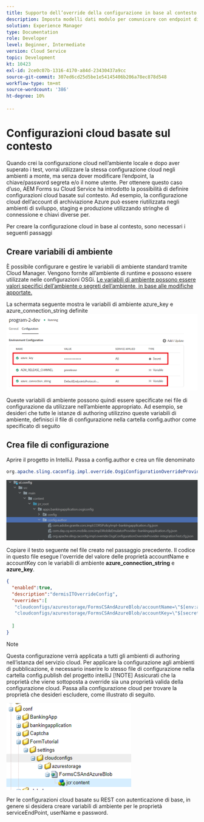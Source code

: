 ```yaml
---
title: Supporto dell’override della configurazione in base al contesto per il modello dati del modulo
description: Imposta modelli dati modulo per comunicare con endpoint diversi in base agli ambienti.
solution: Experience Manager
type: Documentation
role: Developer
level: Beginner, Intermediate
version: Cloud Service
topic: Development
kt: 10423
exl-id: 2ce0c07b-1316-4170-a84d-23430437a9cc
source-git-commit: 307ed6cd25d5be1e54145406b206a78ec878d548
workflow-type: tm+mt
source-wordcount: '386'
ht-degree: 10%

---
```


# Configurazioni cloud basate sul contesto

Quando crei la configurazione cloud nell’ambiente locale e dopo aver superato i test, vorrai utilizzare la stessa configurazione cloud negli ambienti a monte, ma senza dover modificare l’endpoint, la chiave/password segreta e/o il nome utente. Per ottenere questo caso d’uso, AEM Forms su Cloud Service ha introdotto la possibilità di definire configurazioni cloud basate sul contesto.
Ad esempio, la configurazione cloud dell’account di archiviazione Azure può essere riutilizzata negli ambienti di sviluppo, staging e produzione utilizzando stringhe di connessione e chiavi diverse per.

Per creare la configurazione cloud in base al contesto, sono necessari i seguenti passaggi

## Creare variabili di ambiente

È possibile configurare e gestire le variabili di ambiente standard tramite Cloud Manager. Vengono fornite all’ambiente di runtime e possono essere utilizzate nelle configurazioni OSGi. [Le variabili di ambiente possono essere valori specifici dell’ambiente o segreti dell’ambiente, in base alle modifiche apportate.](https://experienceleague.adobe.com/docs/experience-manager-cloud-service/content/implementing/using-cloud-manager/environment-variables.html?lang=en)



La schermata seguente mostra le variabili di ambiente azure_key e azure_connection_string definite
![environment_variables](assets/environment-variables.png)

Queste variabili di ambiente possono quindi essere specificate nei file di configurazione da utilizzare nell’ambiente appropriato. Ad esempio, se desideri che tutte le istanze di authoring utilizzino queste variabili di ambiente, definisci il file di configurazione nella cartella config.author come specificato di seguito

## Crea file di configurazione

Aprire il progetto in IntelliJ. Passa a config.author e crea un file denominato

```java
org.apache.sling.caconfig.impl.override.OsgiConfigurationOverrideProvider-integrationTest.cfg.json
```

![config.author](assets/config-author.png)

Copiare il testo seguente nel file creato nel passaggio precedente. Il codice in questo file esegue l&#39;override del valore delle proprietà accountName e accountKey con le variabili di ambiente **azure_connection_string** e **azure_key**.

```json
{
  "enabled":true,
  "description":"dermisITOverrideConfig",
  "overrides":[
   "cloudconfigs/azurestorage/FormsCSAndAzureBlob/accountName=\"$[env:azure_connection_string]\"",
   "cloudconfigs/azurestorage/FormsCSAndAzureBlob/accountKey=\"$[secret:azure_key]\""

  ]
}
```

>[!NOTE]
>
>Questa configurazione verrà applicata a tutti gli ambienti di authoring nell’istanza del servizio cloud. Per applicare la configurazione agli ambienti di pubblicazione, è necessario inserire lo stesso file di configurazione nella cartella config.publish del progetto intelliJ
>[!NOTE]
> Assicurati che la proprietà che viene sottoposta a override sia una proprietà valida della configurazione cloud. Passa alla configurazione cloud per trovare la proprietà che desideri escludere, come illustrato di seguito.

![cloud-config-property](assets/cloud-config-properties.png)

Per le configurazioni cloud basate su REST con autenticazione di base, in genere si desidera creare variabili di ambiente per le proprietà serviceEndPoint, userName e password.
